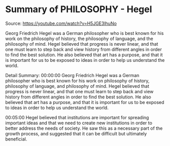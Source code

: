 # Summary of PHILOSOPHY - Hegel

Source: https://youtube.com/watch?v=H5JGE3lhuNo

Georg Friedrich Hegel was a German philosopher who is best known for his work on the philosophy of history, the philosophy of language, and the philosophy of mind. Hegel believed that progress is never linear, and that one must learn to step back and view history from different angles in order to find the best solution. He also believed that art has a purpose, and that it is important for us to be exposed to ideas in order to help us understand the world.

Detail Summary: 
00:00:00
Georg Friedrich Hegel was a German philosopher who is best known for his work on philosophy of history, philosophy of language, and philosophy of mind. Hegel believed that progress is never linear, and that one must learn to step back and view history from different angles in order to find the best solution. He also believed that art has a purpose, and that it is important for us to be exposed to ideas in order to help us understand the world.

00:05:00
Hegel believed that institutions are important for spreading important ideas and that we need to create new institutions in order to better address the needs of society. He saw this as a necessary part of the growth process, and suggested that it can be difficult but ultimately beneficial.

